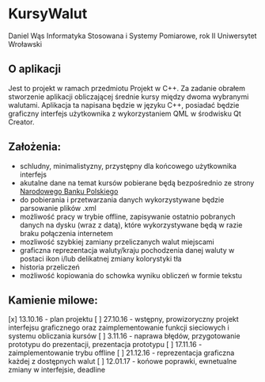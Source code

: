 # KursyWalut
Daniel Wąs
Informatyka Stosowana i Systemy Pomiarowe, rok II
Uniwersytet Wroławski


## O aplikacji
Jest to projekt w ramach przedmiotu Projekt w C++. Za zadanie obrałem stworzenie aplikacji obliczającej średnie kursy między dwoma wybranymi walutami. Aplikacja ta napisana będzie w języku C++, posiadać będzie graficzny interfejs użytkownika z wykorzystaniem QML w środwisku Qt Creator. 


## Założenia:
- schludny, minimalistyzny, przystępny dla końcowego użytkownika interfejs
- akutalne dane na temat kursów pobierane będą bezpośrednio ze strony [Narodowego Banku Polskiego](www.nbp.pl)
- do pobierania i przetwarzania danych wykorzystywane będzie parsowanie plików .xml
- możliwość pracy w trybie offline, zapisywanie ostatnio pobranych danych na dysku (wraz z datą), które wykorzystywane będą w razie braku połączenia internetem
- mozliwość szybkiej zamiany przeliczanych walut miejscami
- graficzna reprezentacja waluty/kraju pochodzenia danej waluty w postaci ikon i/lub delikatnej zmiany kolorystyki tła
- historia przeliczeń
- możliwość kopiowania do schowka wyniku obliczeń w formie tekstu


## Kamienie milowe:
[x] 13.10.16 - plan projektu
[ ] 27.10.16 - wstępny, prowizoryczny projekt interfejsu graficznego oraz zaimplementowanie funkcji sieciowych i systemu obliczania kursów
[ ] 3.11.16 - naprawa błędów, przygotowanie prototypu do prezentacji, prezentacja prototypu
[ ] 17.11.16 - zaimplementowanie trybu offline
[ ] 21.12.16 - reprezentacja graficzna każdej z dostępnych walut
[ ] 12.01.17 - końowe poprawki, ewnetualne zmiany w interfejsie, deadline
